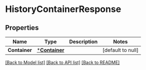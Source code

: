# HistoryContainerResponse

## Properties
Name | Type | Description | Notes
------------ | ------------- | ------------- | -------------
**Container** | [***Container**](Container.md) |  | [default to null]

[[Back to Model list]](../README.md#documentation-for-models) [[Back to API list]](../README.md#documentation-for-api-endpoints) [[Back to README]](../README.md)


